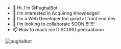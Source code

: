 - 👋 Hi, I’m @PughalBot
- 👀 I’m interested in Acquiring Knowledge!!
- 🌱 I’m a Web Developer too good at front end dev
- 💞️ I’m looking to collaborate SOON!!!!!!!!
- 📫 How to reach me DISCORD:peekaabooo



<p><img align="left" src="https://github-readme-stats.vercel.app/api/top-langs?username=pughalbot&show_icons=true&locale=en&layout=compact" alt="pughalbot" /></p>



<!---
PughalBot/PughalBot is a ✨ special ✨ repository because its `README.md` (this file) appears on your GitHub profile.
You can click the Preview link to take a look at your changes.
--->
